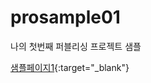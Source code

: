 # prosample01
나의 첫번째 퍼블리싱 프로젝트 샘플

[샘플페이지1](https://oktobat.github.io/prosample01/){:target="_blank"}
